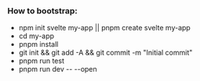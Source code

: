 ### How to bootstrap:
 - npm init svelte my-app || pnpm create svelte my-app
 - cd my-app
 - pnpm install
 - git init && git add -A && git commit -m "Initial commit"
 - pnpm run test
 - pnpm run dev -- --open
